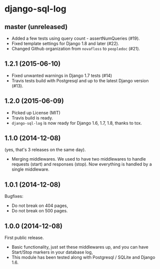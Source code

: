 # django-sql-log

## master (unreleased)

* Added a few tests using query count - assertNumQueries (#19).
* Fixed template settings for Django 1.8 and later (#22).
* Changed Github organization from `novafloss` to `peopledoc` (#21).

## 1.2.1 (2015-06-10)

* Fixed unwanted warnings in Django 1.7 tests (#14)
* Travis tests build with Postgresql and up to the latest Django version (#13).

## 1.2.0 (2015-06-09)

* Picked up License (MIT)
* Travis build is ready.
* `django-sql-log` is now ready for Django 1.6, 1.7, 1.8, thanks to tox.

## 1.1.0 (2014-12-08)

(yes, that's 3 releases on the same day).

* Merging middlewares. We used to have two middlewares to handle requests (start) and responses (stop). Now everything is handled by a single middleware.

## 1.0.1 (2014-12-08)

Bugfixes:

* Do not break on 404 pages,
* Do not break on 500 pages.

## 1.0.0 (2014-12-08)

First public release.

* Basic functionality, just set these middlewares up, and you can have Start/Stop markers in your database log,
* This module has been tested along with Postgresql / SQLite and Django 1.6.
